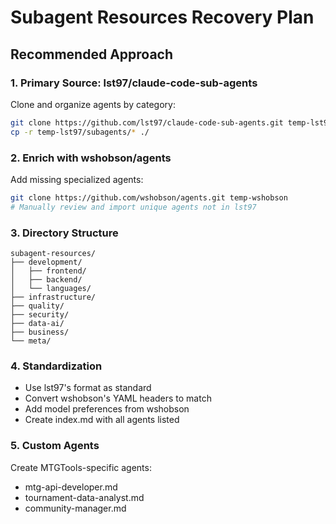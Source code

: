# Subagent Resources Recovery Plan

## Recommended Approach

### 1. Primary Source: lst97/claude-code-sub-agents
Clone and organize agents by category:
```bash
git clone https://github.com/lst97/claude-code-sub-agents.git temp-lst97
cp -r temp-lst97/subagents/* ./
```

### 2. Enrich with wshobson/agents
Add missing specialized agents:
```bash
git clone https://github.com/wshobson/agents.git temp-wshobson
# Manually review and import unique agents not in lst97
```

### 3. Directory Structure
```
subagent-resources/
├── development/
│   ├── frontend/
│   ├── backend/
│   └── languages/
├── infrastructure/
├── quality/
├── security/
├── data-ai/
├── business/
└── meta/
```

### 4. Standardization
- Use lst97's format as standard
- Convert wshobson's YAML headers to match
- Add model preferences from wshobson
- Create index.md with all agents listed

### 5. Custom Agents
Create MTGTools-specific agents:
- mtg-api-developer.md
- tournament-data-analyst.md
- community-manager.md

